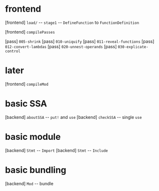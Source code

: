 # frontend

[frontend] `load/` -- `stage1` -- `DefineFunction` to `FunctionDefinition`

[frontend] `compilePasses`

[pass] `005-shrink`
[pass] `010-uniquify`
[pass] `011-reveal-functions`
[pass] `012-convert-lambdas`
[pass] `020-unnest-operands`
[pass] `030-explicate-control`

# later

[frontend] `compileMod`

# basic SSA

[backend] `aboutSSA` -- `put!` and `use`
[backend] `checkSSA` -- single `use`

# basic module

[backend] `Stmt` -- `Import`
[backend] `Stmt` -- `Include`

# basic bundling

[backend] `Mod` -- bundle
